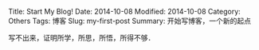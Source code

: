 Title: Start My Blog!
Date: 2014-10-08
Modified: 2014-10-08
Category: Others
Tags: 博客
Slug: my-first-post
Summary: 开始写博客，一个新的起点

写不出来，证明所学，所思，所悟，所得不够．
